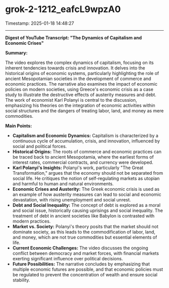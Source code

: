 # grok-2-1212_eafcL9wpzA0

Timestamp: 2025-01-18 14:48:27

---

**Digest of YouTube Transcript: "The Dynamics of Capitalism and Economic Crises"**

**Summary:**

The video explores the complex dynamics of capitalism, focusing on its inherent tendencies towards crisis and innovation. It delves into the historical origins of economic systems, particularly highlighting the role of ancient Mesopotamian societies in the development of commerce and economic practices. The narrative also examines the impact of economic policies on modern societies, using Greece's economic crisis as a case study to illustrate the destructive effects of austerity measures and debt. The work of economist Karl Polanyi is central to the discussion, emphasizing his theories on the integration of economic activities within social structures and the dangers of treating labor, land, and money as mere commodities.

**Main Points:**

- **Capitalism and Economic Dynamics:** Capitalism is characterized by a continuous cycle of accumulation, crisis, and innovation, influenced by social and political forces.
- **Historical Origins:** The roots of commerce and economic practices can be traced back to ancient Mesopotamia, where the earliest forms of interest rates, commercial contracts, and currency were developed.
- **Karl Polanyi's Insights:** Polanyi's work, particularly "The Great Transformation," argues that the economy should not be separated from social life. He critiques the notion of self-regulating markets as utopian and harmful to human and natural environments.
- **Economic Crises and Austerity:** The Greek economic crisis is used as an example of how austerity measures can lead to social and economic devastation, with rising unemployment and social unrest.
- **Debt and Social Inequality:** The concept of debt is explored as a moral and social issue, historically causing uprisings and social inequality. The treatment of debt in ancient societies like Babylon is contrasted with modern practices.
- **Market vs. Society:** Polanyi's theory posits that the market should not dominate society, as this leads to the commodification of labor, land, and money, which are not true commodities but essential elements of life.
- **Current Economic Challenges:** The video discusses the ongoing conflict between democracy and market forces, with financial markets exerting significant influence over political decisions.
- **Future Possibilities:** The narrative concludes by emphasizing that multiple economic futures are possible, and that economic policies must be regulated to prevent the concentration of wealth and ensure social stability.